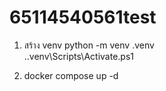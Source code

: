 # 65114540561test

1. สร้าง venv
python -m venv .venv      
.\.venv\Scripts\Activate.ps1


2. docker compose up -d   
